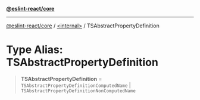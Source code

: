 [**@eslint-react/core**](../../README.md)

***

[@eslint-react/core](../../README.md) / [\<internal\>](../README.md) / TSAbstractPropertyDefinition

# Type Alias: TSAbstractPropertyDefinition

> **TSAbstractPropertyDefinition** = `TSAbstractPropertyDefinitionComputedName` \| `TSAbstractPropertyDefinitionNonComputedName`
